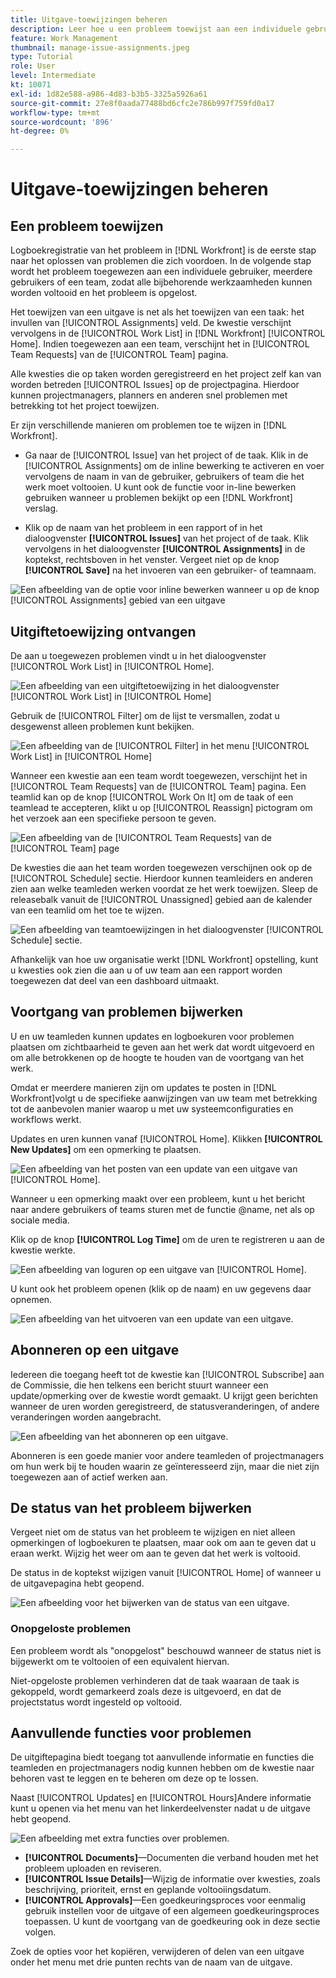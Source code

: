 ```yaml
---
title: Uitgave-toewijzingen beheren
description: Leer hoe u een probleem toewijst aan een individuele gebruiker, meerdere gebruikers of een team, zodat het probleem wordt opgelost.
feature: Work Management
thumbnail: manage-issue-assignments.jpeg
type: Tutorial
role: User
level: Intermediate
kt: 10071
exl-id: 1d82e588-a986-4d83-b3b5-3325a5926a61
source-git-commit: 27e8f0aada77488bd6cfc2e786b997f759fd0a17
workflow-type: tm+mt
source-wordcount: '896'
ht-degree: 0%

---
```


# Uitgave-toewijzingen beheren

## Een probleem toewijzen

Logboekregistratie van het probleem in [!DNL Workfront] is de eerste stap naar het oplossen van problemen die zich voordoen. In de volgende stap wordt het probleem toegewezen aan een individuele gebruiker, meerdere gebruikers of een team, zodat alle bijbehorende werkzaamheden kunnen worden voltooid en het probleem is opgelost.

Het toewijzen van een uitgave is net als het toewijzen van een taak: het invullen van [!UICONTROL Assignments] veld. De kwestie verschijnt vervolgens in de [!UICONTROL Work List] in [!DNL Workfront] [!UICONTROL Home]. Indien toegewezen aan een team, verschijnt het in [!UICONTROL Team Requests] van de [!UICONTROL Team] pagina.

Alle kwesties die op taken worden geregistreerd en het project zelf kan van worden betreden [!UICONTROL Issues] op de projectpagina. Hierdoor kunnen projectmanagers, planners en anderen snel problemen met betrekking tot het project toewijzen.

Er zijn verschillende manieren om problemen toe te wijzen in [!DNL Workfront].

* Ga naar de [!UICONTROL Issue] van het project of de taak. Klik in de [!UICONTROL Assignments] om de inline bewerking te activeren en voer vervolgens de naam in van de gebruiker, gebruikers of team die het werk moet voltooien.
U kunt ook de functie voor in-line bewerken gebruiken wanneer u problemen bekijkt op een [!DNL Workfront] verslag.

* Klik op de naam van het probleem in een rapport of in het dialoogvenster **[!UICONTROL Issues]** van het project of de taak. Klik vervolgens in het dialoogvenster **[!UICONTROL Assignments]** in de koptekst, rechtsboven in het venster. Vergeet niet op de knop **[!UICONTROL Save]** na het invoeren van een gebruiker- of teamnaam.

![Een afbeelding van de optie voor inline bewerken wanneer u op de knop [!UICONTROL Assignments] gebied van een uitgave](assets/04-issue-assign-issue-list-assignments-field.png)

<!--
Learn more graphic and documentation article links
Assign issues
Edit user assignments for multiple issues
-->

## Uitgiftetoewijzing ontvangen

De aan u toegewezen problemen vindt u in het dialoogvenster [!UICONTROL Work List] in [!UICONTROL Home].

![Een afbeelding van een uitgiftetoewijzing in het dialoogvenster [!UICONTROL Work List] in [!UICONTROL Home]](assets/05-workfront-home-work-list.png)

Gebruik de [!UICONTROL Filter] om de lijst te versmallen, zodat u desgewenst alleen problemen kunt bekijken.

![Een afbeelding van de [!UICONTROL Filter] in het menu [!UICONTROL Work List] in [!UICONTROL Home]](assets/06-workfront-home-issue-filter.png)

Wanneer een kwestie aan een team wordt toegewezen, verschijnt het in [!UICONTROL Team Requests] van de [!UICONTROL Team] pagina. Een teamlid kan op de knop [!UICONTROL Work On It] om de taak of een teamlead te accepteren, klikt u op [!UICONTROL Reassign] pictogram om het verzoek aan een specifieke persoon te geven.

![Een afbeelding van de [!UICONTROL Team Requests] van de [!UICONTROL Team] page](assets/07-team-page-work-on-it.png)

De kwesties die aan het team worden toegewezen verschijnen ook op de [!UICONTROL Schedule] sectie. Hierdoor kunnen teamleiders en anderen zien aan welke teamleden werken voordat ze het werk toewijzen. Sleep de releasebalk vanuit de [!UICONTROL Unassigned] gebied aan de kalender van een teamlid om het toe te wijzen.

![Een afbeelding van teamtoewijzingen in het dialoogvenster [!UICONTROL Schedule] sectie.](assets/08-issue-assignment-team-schedule.png)

Afhankelijk van hoe uw organisatie werkt [!DNL Workfront] opstelling, kunt u kwesties ook zien die aan u of uw team aan een rapport worden toegewezen dat deel van een dashboard uitmaakt.

<!-- Learn more graphic and documentation article links

* Display items in the [!UICONTROL Work List] in the [!UICONTROL Home] area
* Manage work and team requests in the [!UICONTROL Home] area

-->

## Voortgang van problemen bijwerken

U en uw teamleden kunnen updates en logboekuren voor problemen plaatsen om zichtbaarheid te geven aan het werk dat wordt uitgevoerd en om alle betrokkenen op de hoogte te houden van de voortgang van het werk.

Omdat er meerdere manieren zijn om updates te posten in [!DNL Workfront]volgt u de specifieke aanwijzingen van uw team met betrekking tot de aanbevolen manier waarop u met uw systeemconfiguraties en workflows werkt.

Updates en uren kunnen vanaf [!UICONTROL Home]. Klikken **[!UICONTROL New Updates]** om een opmerking te plaatsen.

![Een afbeelding van het posten van een update van een uitgave van [!UICONTROL Home].](assets/09-workfront-home-update.png)

Wanneer u een opmerking maakt over een probleem, kunt u het bericht naar andere gebruikers of teams sturen met de functie @name, net als op sociale media.

Klik op de knop **[!UICONTROL Log Time]** om de uren te registreren u aan de kwestie werkte.

![Een afbeelding van loguren op een uitgave van [!UICONTROL Home].](assets/10-workfront-home-log-hours.png)

U kunt ook het probleem openen (klik op de naam) en uw gegevens daar opnemen.

![Een afbeelding van het uitvoeren van een update van een uitgave.](assets/11-update-on-landing-page.png)

## Abonneren op een uitgave

Iedereen die toegang heeft tot de kwestie kan [!UICONTROL Subscribe] aan de Commissie, die hen telkens een bericht stuurt wanneer een update/opmerking over de kwestie wordt gemaakt. U krijgt geen berichten wanneer de uren worden geregistreerd, de statusveranderingen, of andere veranderingen worden aangebracht.

![Een afbeelding van het abonneren op een uitgave.](assets/12-subscribe-to-an-issue.png)

Abonneren is een goede manier voor andere teamleden of projectmanagers om hun werk bij te houden waarin ze geïnteresseerd zijn, maar die niet zijn toegewezen aan of actief werken aan.

<!-- Learn more graphic and link to documentation article

* Update or edit a work item in the Home area

-->

## De status van het probleem bijwerken

Vergeet niet om de status van het probleem te wijzigen en niet alleen opmerkingen of logboekuren te plaatsen, maar ook om aan te geven dat u eraan werkt. Wijzig het weer om aan te geven dat het werk is voltooid.

De status in de koptekst wijzigen vanuit [!UICONTROL Home] of wanneer u de uitgavepagina hebt geopend.

![Een afbeelding voor het bijwerken van de status van een uitgave.](assets/13-update-issue-status.png)

### Onopgeloste problemen

Een probleem wordt als &quot;onopgelost&quot; beschouwd wanneer de status niet is bijgewerkt om te voltooien of een equivalent hiervan.

Niet-opgeloste problemen verhinderen dat de taak waaraan de taak is gekoppeld, wordt gemarkeerd zoals deze is uitgevoerd, en dat de projectstatus wordt ingesteld op voltooid.

<!-- Learn more graphic and documentation article link

* Mark a work item as done in the Home area

-->

## Aanvullende functies voor problemen

De uitgiftepagina biedt toegang tot aanvullende informatie en functies die teamleden en projectmanagers nodig kunnen hebben om de kwestie naar behoren vast te leggen en te beheren om deze op te lossen.

Naast [!UICONTROL Updates] en [!UICONTROL Hours]Andere informatie kunt u openen via het menu van het linkerdeelvenster nadat u de uitgave hebt geopend.

![Een afbeelding met extra functies over problemen.](assets/14-issue-page-left-panel-menu.png)

* **[!UICONTROL Documents]**—Documenten die verband houden met het probleem uploaden en reviseren.
* **[!UICONTROL Issue Details]**—Wijzig de informatie over kwesties, zoals beschrijving, prioriteit, ernst en geplande voltooiingsdatum.
* **[!UICONTROL Approvals]**—Een goedkeuringsproces voor eenmalig gebruik instellen voor de uitgave of een algemeen goedkeuringsproces toepassen. U kunt de voortgang van de goedkeuring ook in deze sectie volgen.

Zoek de opties voor het kopiëren, verwijderen of delen van een uitgave onder het menu met drie punten rechts van de naam van de uitgave.

<!-- Learn more graphic and documentation article links

* Edit issues
* Copy issues
* Share an issue
* Move issues
* Grant access to an issue

-->

